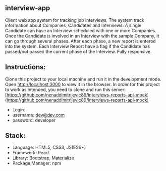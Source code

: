 ## interview-app

Client web app system for tracking job interviews. The system track information about Companies, Candidates and Interviews. A single Candidate can have an Interview scheduled with one or more Companies. Once the Candidate is involved in an Interview with the sample Company, it can go through several phases. After each phase, a new report is entered into the system. Each Interview Report have a flag if the Candidate has passed/not passed the current phase of the Interview. Fully responsive.

## Instructions:

Clone this project to your local machine and run it in the development mode.
Open [http://localhost:3000](http://localhost:3000) to view it in the browser.
In order for this project to work as intended, you need to clone and run this server:
[https://github.com/nenaddimitrijevic89/interviews-reports-api-mock](https://github.com/nenaddimitrijevic89/interviews-reports-api-mock)

* Login:
* username: dev@dev.com
* password: developer

## Stack:

* Language: HTML5, CSS3, JS(ES6+)
* Framework: React
* Library: Bootstrap, Materialize
* Package Manager: npm